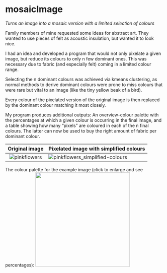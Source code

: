 # mosaicImage
*Turns an image into a mosaic version with a limited selection of colours*

Family members of mine requested some ideas for abstract art. They wanted to use pieces of felt as acoustic insulation, but wanted it to look nice. 

I had an idea and developed a program that would not only pixelate a given image, but reduce its colours to only n few dominant ones. This was necessary due to fabric (and especially felt) coming in a limited colour range. 

Selecting the n dominant colours was achieved via kmeans clustering, as normal methods to derive dominant colours were prone to miss colours that were rare but vital to an image (like the tiny yellow beak of a bird). 

Every colour of the pixelated version of the original image is then replaced by the dominant colour matching it most closely. 

My program produces additional outputs: An overview-colour palette with the percentages at which a given colour is occurring in the final image, and a table showing how many “pixels” are coloured in each of the n final colours. The latter can now be used to buy the right amount of fabric per dominant colour.

Original image           | Pixelated image with simplified colours
:-----------------------:|:-----------------------------------------------
![pinkflowers](https://user-images.githubusercontent.com/53763279/156440543-2a3710ce-6467-4b5a-8daf-d7da86e2e4c4.JPG) | ![pinkflowers_simplified-colours](https://user-images.githubusercontent.com/53763279/156440552-49313705-84f2-46ba-bf6f-bd62197e6fce.jpg)

The colour palette for the example image (click to enlarge and see percentages): <img src="https://user-images.githubusercontent.com/53763279/156440567-afb4a6e3-293a-408e-b319-e2f7a13ac621.jpg" height="300" >

